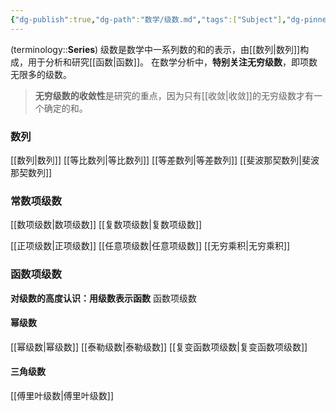```yaml
---
{"dg-publish":true,"dg-path":"数学/级数.md","tags":["Subject"],"dg-pinned":true,"Level":0,"permalink":"/数学/级数/","pinned":true,"dgPassFrontmatter":true,"noteIcon":"","created":"2024-05-21T15:20:28.614+08:00","updated":"2024-09-17T14:22:12.132+08:00"}
---
```


(terminology::**Series**)
级数是数学中一系列数的和的表示，由[[数列\|数列]]构成，用于分析和研究[[函数\|函数]]。
在数学分析中，**特别关注无穷级数**，即项数无限多的级数。
>**无穷级数的收敛性**是研究的重点，因为只有[[收敛\|收敛]]的无穷级数才有一个确定的和。

### 数列
[[数列\|数列]]
[[等比数列\|等比数列]]
[[等差数列\|等差数列]]
[[斐波那契数列\|斐波那契数列]]
### 常数项级数
[[数项级数\|数项级数]]
[[复数项级数\|复数项级数]]

[[正项级数\|正项级数]]
[[任意项级数\|任意项级数]]
[[无穷乘积\|无穷乘积]]

### 函数项级数
**对级数的高度认识：用级数表示函数**
函数项级数
#### 幂级数
[[幂级数\|幂级数]]
[[泰勒级数\|泰勒级数]]
[[复变函数项级数\|复变函数项级数]]

#### 三角级数
[[傅里叶级数\|傅里叶级数]]









